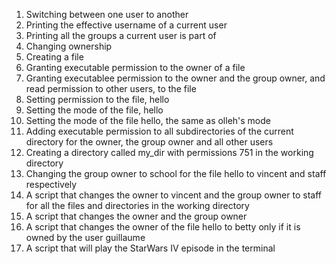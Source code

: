 1) Switching between one user to another
2) Printing the effective username of a current user
3) Printing all the groups a current user is part of
4) Changing ownership
5) Creating a file
6) Granting executable permission to the owner of a file
7) Granting executablee permission to the owner and the group owner, and read permission to other users, to the file
8) Setting permission to the file, hello
9) Setting the mode of the file, hello
10) Setting the mode of the file hello, the same as olleh's mode
11) Adding executable permission to all subdirectories of the current directory for the owner, the group owner and all other users
12) Creating a directory called my_dir with permissions 751 in the working directory
13) Changing the group owner to school for the file hello to vincent and staff respectively
14) A script that changes the owner to vincent and the group owner to staff for all the files and directories in the working directory
15) A script that changes the owner and the group owner 
16) A script that changes the owner of the file hello to betty only if it is owned by the user guillaume
17) A script that will play the StarWars IV episode in the terminal

